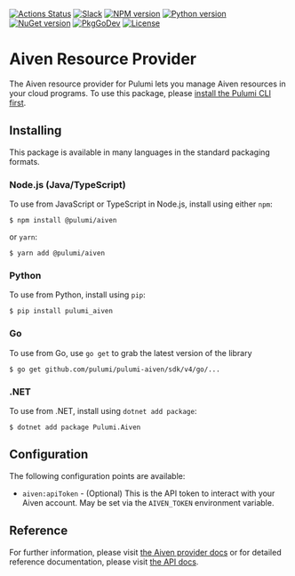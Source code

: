 [![Actions Status](https://github.com/pulumi/pulumi-aiven/workflows/master/badge.svg)](https://github.com/pulumi/pulumi-aiven/actions)
[![Slack](http://www.pulumi.com/images/docs/badges/slack.svg)](https://slack.pulumi.com)
[![NPM version](https://badge.fury.io/js/%40pulumi%2Faiven.svg)](https://www.npmjs.com/package/@pulumi/aiven)
[![Python version](https://badge.fury.io/py/pulumi-aiven.svg)](https://pypi.org/project/pulumi-aiven)
[![NuGet version](https://badge.fury.io/nu/pulumi.aiven.svg)](https://badge.fury.io/nu/pulumi.aiven)
[![PkgGoDev](https://pkg.go.dev/badge/github.com/pulumi/pulumi-aiven/sdk/v4/go)](https://pkg.go.dev/github.com/pulumi/pulumi-aiven/sdk/v4/go)
[![License](https://img.shields.io/npm/l/%40pulumi%2Fpulumi.svg)](https://github.com/pulumi/pulumi-aiven/blob/master/LICENSE)

# Aiven Resource Provider

The Aiven resource provider for Pulumi lets you manage Aiven resources in your cloud programs. To use
this package, please [install the Pulumi CLI first](https://pulumi.io/).

## Installing

This package is available in many languages in the standard packaging formats.

### Node.js (Java/TypeScript)

To use from JavaScript or TypeScript in Node.js, install using either `npm`:

    $ npm install @pulumi/aiven

or `yarn`:

    $ yarn add @pulumi/aiven

### Python

To use from Python, install using `pip`:

    $ pip install pulumi_aiven

### Go

To use from Go, use `go get` to grab the latest version of the library

    $ go get github.com/pulumi/pulumi-aiven/sdk/v4/go/...

### .NET

To use from .NET, install using `dotnet add package`:

    $ dotnet add package Pulumi.Aiven

## Configuration

The following configuration points are available:

- `aiven:apiToken` - (Optional) This is the API token to interact with your Aiven account. May be set via the `AIVEN_TOKEN` environment variable.

## Reference

For further information, please visit [the Aiven provider docs](https://www.pulumi.com/docs/intro/cloud-providers/aiven) or for detailed reference documentation, please visit [the API docs](https://www.pulumi.com/docs/reference/pkg/aiven).

